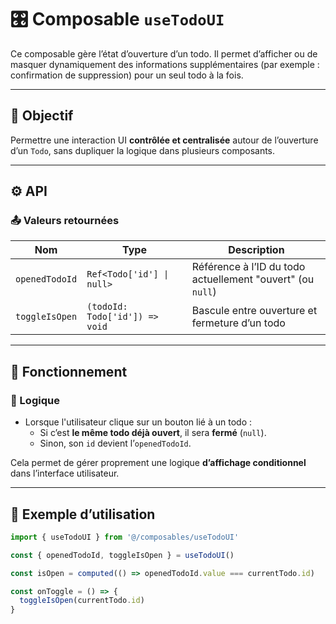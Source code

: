 # 🎛️ Composable `useTodoUI`

Ce composable gère l’état d’ouverture d’un todo. Il permet d’afficher ou de masquer dynamiquement des informations supplémentaires (par exemple : confirmation de suppression) pour un seul todo à la fois.

---

## 🧩 Objectif

Permettre une interaction UI **contrôlée et centralisée** autour de l’ouverture d’un `Todo`, sans dupliquer la logique dans plusieurs composants.

---

## ⚙️ API

### 📤 Valeurs retournées

| Nom            | Type                           | Description                                                |
| -------------- | ------------------------------ | ---------------------------------------------------------- |
| `openedTodoId` | `Ref<Todo['id'] \| null>`      | Référence à l’ID du todo actuellement "ouvert" (ou `null`) |
| `toggleIsOpen` | `(todoId: Todo['id']) => void` | Bascule entre ouverture et fermeture d’un todo             |

---

## 🔁 Fonctionnement

### 🧠 Logique

- Lorsque l'utilisateur clique sur un bouton lié à un todo :
  - Si c’est **le même todo déjà ouvert**, il sera **fermé** (`null`).
  - Sinon, son `id` devient l’`openedTodoId`.

Cela permet de gérer proprement une logique **d’affichage conditionnel** dans l’interface utilisateur.

---

## 📌 Exemple d’utilisation

```ts
import { useTodoUI } from '@/composables/useTodoUI'

const { openedTodoId, toggleIsOpen } = useTodoUI()

const isOpen = computed(() => openedTodoId.value === currentTodo.id)

const onToggle = () => {
  toggleIsOpen(currentTodo.id)
}
```
